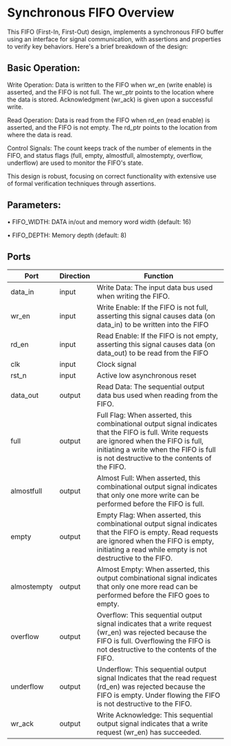 # Synchronous FIFO Overview
This FIFO (First-In, First-Out) design, implements a synchronous FIFO buffer using an interface for signal communication, with assertions and properties to verify key behaviors. Here's a brief breakdown of the design:

## Basic Operation:

Write Operation: Data is written to the FIFO when wr_en (write enable) is asserted, and the FIFO is not full. The wr_ptr points to the location where the data is stored. Acknowledgment (wr_ack) is given upon a successful write.

Read Operation: Data is read from the FIFO when rd_en (read enable) is asserted, and the FIFO is not empty. The rd_ptr points to the location from where the data is read.

Control Signals: The count keeps track of the number of elements in the FIFO, and status flags (full, empty, almostfull, almostempty, overflow, underflow) are used to monitor the FIFO's state.

This design is robust, focusing on correct functionality with extensive use of formal verification techniques through assertions.
## Parameters:

• FIFO_WIDTH: DATA in/out and memory word width (default: 16)

• FIFO_DEPTH: Memory depth (default: 8)

## Ports

| Port | Direction | Function |
| --- | --- | --- |
|  data_in  | input | Write Data: The input data bus used when writing the FIFO. |
|  wr_en  | input |Write Enable: If the FIFO is not full, asserting this signal causes data (on data_in) to be written into the FIFO |
|  rd_en  | input | Read Enable: If the FIFO is not empty, asserting this signal causes data (on data_out) to be read from the FIFO |
|  clk  | input | Clock signal |
|  rst_n  | input | Active low asynchronous reset |
|  data_out  | output | Read Data: The sequential output data bus used when reading from the FIFO. |
|  full  | output | Full Flag: When asserted, this combinational output signal indicates that the FIFO is full. Write requests are ignored when the FIFO is full, initiating a write when the FIFO is full is not destructive to the contents of the FIFO. |
|  almostfull  | output | Almost Full: When asserted, this combinational output signal indicates that only one more write can be performed before the FIFO is full. |
|  empty  | output | Empty Flag: When asserted, this combinational output signal indicates that the FIFO is empty. Read requests are ignored when the FIFO is empty, initiating a read while empty is not destructive to the FIFO. |
|  almostempty  | output | Almost Empty: When asserted, this output combinational signal indicates that only one more read can be performed before the FIFO goes to empty. |
|  overflow  | output | Overflow: This sequential output signal indicates that a write request (wr_en) was rejected because the FIFO is full. Overflowing the FIFO is not destructive to the contents of the FIFO. |
|  underflow  | output | Underflow: This sequential output signal Indicates that the read request (rd_en) was rejected because the FIFO is empty. Under flowing the FIFO is not destructive to the FIFO.|
|  wr_ack  | output | Write Acknowledge: This sequential output signal indicates that a write request (wr_en) has succeeded. |
